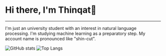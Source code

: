 # Hi there, I'm Thinqat👋
-----
I'm just an university student with an interest in natural language processing.
I'm studying machine learning as a preparatory step.
My account name is pronounced like "shin-cut". <br>

![GitHub stats](https://github-readme-stats.vercel.app/api?username=Thinqat1985731&count_private=true)
![Top Langs](https://github-readme-stats.vercel.app/api/top-langs/?username=Thinqat1985731&layout=compact)
